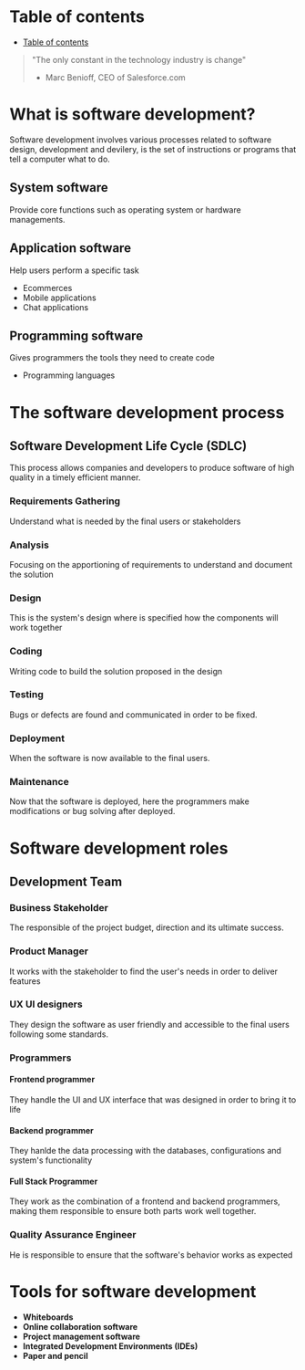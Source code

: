 # Table of contents
- [Table of contents](#table-of-contents)

> "The only constant in the technology industry is change"
> - Marc Benioff, CEO of Salesforce.com




# What is software development? 
Software development involves various processes related to software design, development and devilery, is the set of instructions or programs that tell a computer what to do. 
## System software
Provide core functions such as operating system or hardware managements. 

## Application software 
Help users perform a specific task
- Ecommerces 
- Mobile applications 
- Chat applications

## Programming software 
Gives programmers the tools they need to create code
- Programming languages




# The software development process
## Software Development Life Cycle (SDLC)
This process allows companies and developers to produce software of high quality in a timely efficient manner. 

### Requirements Gathering
Understand what is needed by the final users or stakeholders 
### Analysis 
Focusing on the apportioning of requirements to understand and document the solution 
### Design
This is the system's design where is specified how the components will work together 
### Coding 
Writing code to build the solution proposed in the design 
### Testing
Bugs or defects are found and communicated in order to be fixed. 
### Deployment
When the software is now available to the final users.
### Maintenance 
Now that the software is deployed, here the programmers make modifications or bug solving after deployed. 




# Software development roles 
## Development Team 
### Business Stakeholder 
The responsible of the project budget, direction and its ultimate success. 

### Product Manager
It works with the stakeholder to find the user's needs in order to deliver features 

### UX UI designers 
They design the software as user friendly and accessible to the final users following some standards. 

### Programmers 
#### Frontend programmer 
They handle the UI and UX interface that was designed in order to bring it to life 
#### Backend programmer
They hanlde the data processing with the databases, configurations and system's functionality
#### Full Stack Programmer
They work as the combination of a frontend and backend programmers, making them responsible to ensure both parts work well together. 

### Quality Assurance Engineer 
He is responsible to ensure that the software's behavior works as expected





# Tools for software development 
- **Whiteboards**
- **Online collaboration software**
- **Project management software**
- **Integrated Development Environments (IDEs)**
- **Paper and pencil**